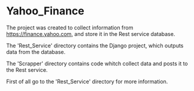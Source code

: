 # Yahoo_Finance

The project was created to collect information from https://finance.yahoo.com, and store it in the Rest service database.

The 'Rest_Service' directory contains the Django project, which outputs data from the database.

The 'Scrapper' directory contains code whitch collect data and posts it to the Rest service.

First of all go to the 'Rest_Service' directory for more information.
